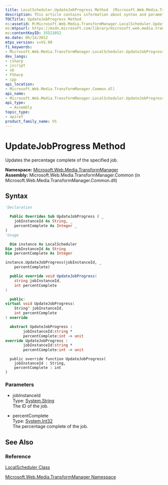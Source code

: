 ```yaml
---
title: LocalScheduler.UpdateJobProgress Method  (Microsoft.Web.Media.TransformManager)
description: This article contains information about syntax and parameters for the LocalScheduler.UpdateJobProgress, with links to reference materials.
TOCTitle: UpdateJobProgress Method
ms:assetid: M:Microsoft.Web.Media.TransformManager.LocalScheduler.UpdateJobProgress(System.String,System.Int32)
ms:mtpsurl: https://msdn.microsoft.com/library/microsoft.web.media.transformmanager.localscheduler.updatejobprogress(v=VS.90)
ms:contentKeyID: 35521052
ms.date: 06/14/2012
mtps_version: v=VS.90
f1_keywords:
- Microsoft.Web.Media.TransformManager.LocalScheduler.UpdateJobProgress
dev_langs:
- csharp
- jscript
- vb
- FSharp
- cpp
api_location:
- Microsoft.Web.Media.TransformManager.Common.dll
api_name:
- Microsoft.Web.Media.TransformManager.LocalScheduler.UpdateJobProgress
api_type:
  - Assembly
topic_type:
- apiref
product_family_name: VS
---
```


# UpdateJobProgress Method

Updates the percentage complete of the specified job.

**Namespace:**  [Microsoft.Web.Media.TransformManager](microsoft-web-media-transformmanager-namespace.md)  
**Assembly:**  Microsoft.Web.Media.TransformManager.Common (in Microsoft.Web.Media.TransformManager.Common.dll)

## Syntax

```vb
'Declaration

  Public Overrides Sub UpdateJobProgress ( _
    jobInstanceId As String, _
    percentComplete As Integer _
)
'Usage

  Dim instance As LocalScheduler
Dim jobInstanceId As String
Dim percentComplete As Integer

instance.UpdateJobProgress(jobInstanceId, _
    percentComplete)
```

```csharp
  public override void UpdateJobProgress(
    string jobInstanceId,
    int percentComplete
)
```

```cpp
  public:
virtual void UpdateJobProgress(
    String^ jobInstanceId, 
    int percentComplete
) override
```

``` fsharp
  abstract UpdateJobProgress : 
        jobInstanceId:string * 
        percentComplete:int -> unit 
override UpdateJobProgress : 
        jobInstanceId:string * 
        percentComplete:int -> unit 
```

```jscript
  public override function UpdateJobProgress(
    jobInstanceId : String, 
    percentComplete : int
)
```

### Parameters

  - jobInstanceId  
    Type: [System.String](https://msdn.microsoft.com/library/s1wwdcbf)  
    The ID of the job.  

<!-- end list -->

  - percentComplete  
    Type: [System.Int32](https://msdn.microsoft.com/library/td2s409d)  
    The percentage complete of the job.  

## See Also

### Reference

[LocalScheduler Class](localscheduler-class-microsoft-web-media-transformmanager.md)

[Microsoft.Web.Media.TransformManager Namespace](microsoft-web-media-transformmanager-namespace.md)
